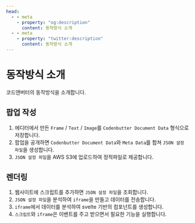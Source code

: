 ```yaml
---
head:
  - - meta
    - property: "og:description"
      content: 동작방식 소개
  - - meta
    - property: "twitter:description"
      content: 동작방식 소개
---
```


# 동작방식 소개

코드앤버터의 동작방식을 소개합니다.

## 팝업 작성

1. 에디터에서 만든 `Frame` / `Text` / `Image`를 `Codenbutter Document Data` 형식으로 저장합니다.
2. 팝업을 공개하면 `Codenbutter Document Data`와 `Meta Data`를 합쳐 `JSON 설정 파일`을 생성합니다.
3. `JSON 설정 파일`을 AWS S3에 업로드하여 정적파일로 제공합니다.

## 렌더링

1. 웹사이트에 스크립트를 추가하면 `JSON 설정 파일`을 조회합니다.
2. `JSON 설정 파일`을 분석하여 `iframe`을 만들고 데이터를 전송합니다.
3. `iframe`에서 데이터를 분석하여 svelte 기반의 컴포넌트를 생성합니다.
4. `스크립트`와 `iframe`은 이벤트를 주고 받으면서 필요한 기능을 실행합니다.
